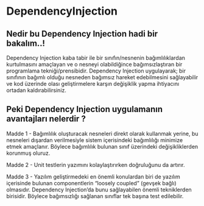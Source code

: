 # DependencyInjection

Nedir bu Dependency Injection hadi bir bakalım..!
-----------------------------------------------------

Dependency Injection kaba tabir ile bir sınıfın/nesnenin bağımlılıklardan kurtulmasını amaçlayan ve o nesneyi olabildiğince bağımsızlaştıran bir programlama tekniği/prensibidir.
Dependency Injection uygulayarak; bir sınıfının bağımlı olduğu nesneden bağımsız hareket edebilmesini sağlayabilir ve kod üzerinde olası geliştirmelere karşın değişiklik yapma ihtiyacını ortadan kaldırabilirsiniz.

Peki Dependency Injection uygulamanın avantajları nelerdir ?
----------------------------------------------------------
Madde 1 - Bağımlılık oluşturacak nesneleri direkt olarak kullanmak yerine, bu nesneleri dışardan verilmesiyle sistem içerisindeki bağımlılığı minimize etmek amaçlanır.
          Böylece bağımlılık bulunan sınıf üzerindeki değişikliklerden korunmuş oluruz.

Madde 2 - Unit testlerin yazımını kolaylaştırırken doğruluğunu da artırır.

Madde 3 - Yazılım geliştirmedeki en önemli konulardan biri de yazılım içerisinde bulunan componentlerin “loosely coupled” (gevşek bağlı) olmasıdır. Dependency Injection’da bunu sağlayabilen önemli tekniklerden birisidir. 
          Böylece bağımsızlığı sağlanan sınıflar tek başına test edilebilir.
